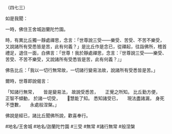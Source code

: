 （四七三）

如是我聞：

一時，佛住王舍城迦蘭陀竹園。

時，有異比丘獨一靜處禪思，念言：「世尊說三受——樂受、苦受、不苦不樂受，又說諸所有受悉皆是苦，此有何義？」是比丘作是念已，從禪起，往詣佛所，稽首禮足，退住一面，白佛言：「世尊！我於靜處禪思，念言：『世尊說三受——樂受、苦受、不苦不樂受，又說諸所有受悉皆是苦，此有何義？』」

佛告比丘：「我以一切行無常故，一切諸行變易法故，說諸所有受悉皆是苦。」

爾時，世尊即說偈言：

「知諸行無常，　　皆是變易法，
故說受悉苦，　　正覺之所知。
比丘勤方便，　　正智不傾動，
於諸一切受，　　𭶑慧能了知。
悉知諸受已，　　現法盡諸漏，
身死不墮數，　　永處般涅槃。」

佛說是經已，諸比丘聞佛所說，歡喜奉行。

#地名/王舍城
#地名/迦蘭陀竹園
#三受
#無常
#諸行無常
#般涅槃
